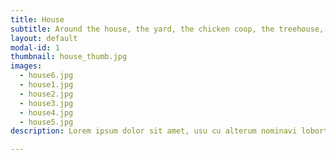 ```yaml
---
title: House
subtitle: Around the house, the yard, the chicken coop, the treehouse, and the patio.
layout: default
modal-id: 1
thumbnail: house_thumb.jpg
images:
  - house6.jpg
  - house1.jpg
  - house2.jpg
  - house3.jpg
  - house4.jpg
  - house5.jpg
description: Lorem ipsum dolor sit amet, usu cu alterum nominavi lobortis. At duo novum diceret. Tantas apeirian vix et, usu sanctus postulant inciderint ut, populo diceret necessitatibus in vim. Cu eum dicam feugiat noluisse.

---
```

